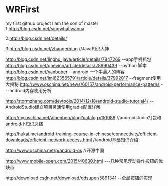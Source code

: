 # WRFirst
my first github project
I am the son of master
1:http://blog.csdn.net/singwhatiwanna

2:http://blog.csdn.net/details/

3:http://blog.csdn.net/zhangerqing   //Java知识大神

http://blog.csdn.net/linghu_java/article/details/7847269  --app手机抓包
http://blog.csdn.net/ghevinn/article/details/28890439  --python 脚本
http://blog.csdn.net/yanbober   --android 一个牛逼人的博客
http://blog.csdn.net/lmj623565791/article/details/37992017 --fragment使用大揭秘
http://www.oschina.net/news/60157/android-performance-patterns ---android内存使用分析

http://stormzhang.com/devtools/2014/12/18/android-studio-tutorial4/ --AndroidStudio建立项目灵活使用gradle配置详解


http://my.oschina.net/aibenben/blog?catalog=151088 //androidstudio打包和android小知识总结

http://hukai.me/android-training-course-in-chinese/connectivity/efficient-downloads/efficient-network-access.html //android基础知识介绍

http://www.oschina.net/p/android-os  //开源中国

http://www.mobile-open.com/2015/40630.html    ---几种常见浮动操作按钮的优缺点

http://download.csdn.net/download/ddsuper/5891341  --全局按钮的实现
